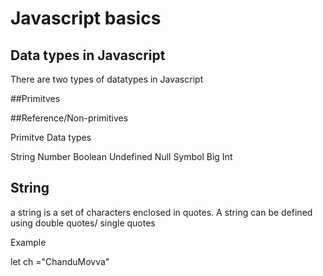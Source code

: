 # Javascript basics


## Data types in Javascript

There are two types of datatypes in Javascript

##Primitves

##Reference/Non-primitives

Primitve Data types

String
Number
Boolean
Undefined
Null
Symbol
Big Int 


## String

 a string is a set of characters enclosed in quotes. A string can be defined using double quotes/ single quotes
 
Example 

let ch ="ChanduMovva"
